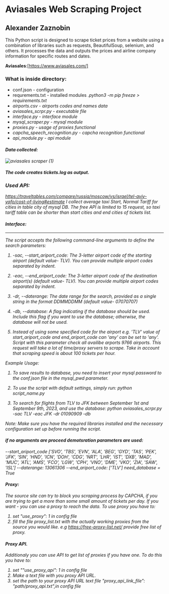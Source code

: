 # Aviasales Web Scraping Project
## Alexander Zaznobin
This Python script is designed to scrape ticket prices from a website using a combination of libraries such as requests, BeautifulSoup, selenium, and others. It processes the data and outputs the prices and airline company information for specific routes and dates. 


**Aviasales**:[https://www.aviasales.com/]
### What is inside directory: 

* conf.json - configuration
* requrements.txt - installed modules <i>.python3 -m pip freeze > requirements.txt<i>
* airports.csv - airports codes and names data 
* aviasales_scrpr.py -  executable file 
* interface.py - interface module
* mysql_scraper.py - mysql module
* proxies.py - usage of proxies functional 
* capcha_speech_recognition.py - capcha recognition functional 
* api_module.py - api module

#### Data collected:
![aviasales scraper (1)](https://user-images.githubusercontent.com/127748062/234117187-9f581b40-225b-4c8e-b143-35db9d8ac0da.png)

#### The code creates tickets.log as output. 

### Used API: 
https://traveltables.com/compare/russia/moscow/vs/israel/tel-aviv-yafo/cost-of-living#estimate
I collect average taxi Start, Normal Tariff for cities in table city of mysql DB.
The free API is limited to 15 request, so taxi tariff table can be shorter than start cities and end cities of tickets list.


#### Interface: 
-----------------
The script accepts the following command-line arguments to define the search parameters:

1. -sac, --start_ariport_code:  The 3-letter airport code of the starting airport (default value-  TLV). You can provide multiple airport codes separated by indent.

2. -eac, --end_ariport_code: The 3-letter airport code of the destination airport(s) (default value-  TLV). You can provide multiple airport codes separated by indent. 

3. -dr, --daterange: The date range for the search, provided as a single string in the format DDMMDDMM (default value-  07070707)

4. -db, --database: A flag indicating if the database should be used. Include this flag if you want to use the database; otherwise, the database will not be used.

5. Instead of using some specified code for the airport e.g. 'TLV' 
value of start_ariport_code and end_ariport_code can 'any' can be set to 'any'. 
Script with this parameter check all availibe arports 9766 airports. 
This request will take a lot of time/proxy servers to scrape.
Take in account that scraping speed is about 100 tickets per hour. 

Example Usage:
1. To save results to database, you need to insert your mysql password to the conf.json file in the mysql_pwd parameter. 

2. To use the script with default settings, simply run:
   python script_name.py

3. To search for flights from TLV to JFK between September 1st and September 9th, 2023, and use the database:
   python aviasales_scrpr.py -sac TLV -eac JFK -dr 01090909 -db

Note: Make sure you have the required libraries installed and the necessary configuration set up before running the script.

#### if no arguments are proceed demotsration parameters are used: 
  --start_ariport_code ['SVO', 'TBS', 'EVN', 'ALA', 'BEG', 'GYD', 'TAS', 'PEK', 'JFK', 'SIN', 'HND', 'ICN', 'DOH',
                           'CDG', 'NRT', 'LHR', 'IST', 'DXB', 'MAD', 'MUC', 'ATL', 'AMS',
                           'FCO', 'LGW', 'CPH', 'VNO', 'DME', 'VKO', 'ZIA', 'SAW', 'ISL']
  --daterange: 13061306
  --end_ariport_code:  ['TLV']
  need_database = True

#### Proxy:
The source site can try to block you scraping process by CAPCHA, if you are trying to get a more than some small amount of tickets per day.
If you want - you can use a proxy to reach the data.
To use proxy you have to: 
1) set "use_proxy": 1 in config file
2) fill the file proxy_list.txt with the actually working proxies from the source you would like.
e.g https://free-proxy-list.net/ provide free list of proxy.

#### Proxy API.
Additionaly you can use API to get list of proxies if you have one.
To do this you have to: 
1) set ""use_proxy_api": 1 in config file
2) Make a text file with you proxy API URL.
3) set the path to your proxy API URL text file "proxy_api_link_file": "path/proxy_api.txt",in config file 
